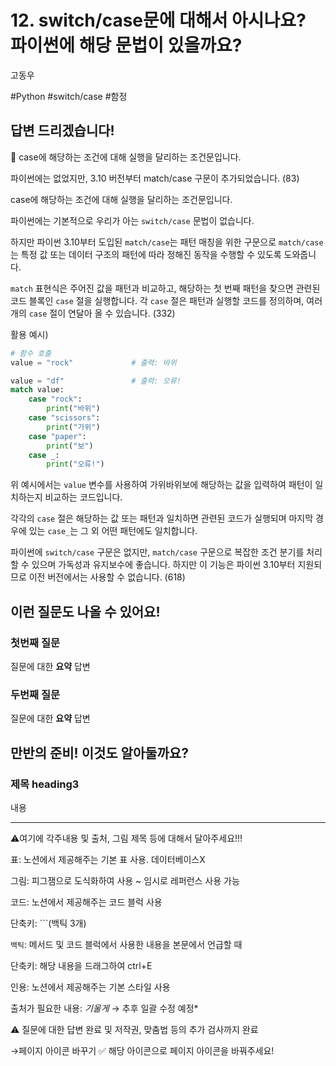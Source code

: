 # 12. switch/case문에 대해서 아시나요? 파이썬에 해당 문법이 있을까요?

고동우

#Python #switch/case #함정

## **답변 드리겠습니다!**

<aside>
📌 case에 해당하는 조건에 대해 실행을 달리하는 조건문입니다.

파이썬에는 없었지만, 3.10 버전부터 match/case 구문이 추가되었습니다. (83)

</aside>

case에 해당하는 조건에 대해 실행을 달리하는 조건문입니다.

파이썬에는 기본적으로 우리가 아는 `switch/case` 문법이 없습니다.

하지만 파이썬 3.10부터 도입된 `match/case`는 패턴 매칭을 위한 구문으로 `match/case` 는 특정 값 또는 데이터 구조의 패턴에 따라 정해진 동작을 수행할 수 있도록 도와줍니다.

`match` 표현식은 주어진 값을 패턴과 비교하고, 해당하는 첫 번째 패턴을 찾으면 관련된 코드 블록인 `case` 절을 실행합니다. 각 `case` 절은 패턴과 실행할 코드를 정의하며, 여러 개의 `case` 절이 연달아 올 수 있습니다.  (332)

활용 예시)

```python
# 함수 호출
value = "rock"             # 출력: 바위

value = "df"               # 출력: 오류!
match value:
    case "rock":
        print("바위")
    case "scissors":
        print("가위")
    case "paper":
        print("보")
    case _:
        print("오류!")
```

위 예시에서는 `value` 변수를 사용하여 가위바위보에 해당하는 값을 입력하여 패턴이 일치하는지 비교하는 코드입니다. 

각각의 `case` 절은 해당하는 값 또는 패턴과 일치하면 관련된 코드가 실행되며 마지막 경우에 있는  `case_`는 그 외 어떤 패턴에도 일치합니다.

파이썬에 `switch/case` 구문은 없지만, `match/case` 구문으로 복잡한 조건 분기를 처리할 수 있으며 가독성과 유지보수에 좋습니다. 하지만 이 기능은 파이썬 3.10부터 지원되므로 이전 버전에서는 사용할 수 없습니다. (618)

## **이런 질문도 나올 수 있어요!**

### **첫번째 질문**

질문에 대한 **요약** 답변

### **두번째 질문**

질문에 대한 **요약** 답변

## **만반의 준비! 이것도 알아둘까요?**

### **제목 heading3**

내용

---

⚠️여기에 각주내용 및 출처, 그림 제목 등에 대해서 달아주세요!!!

표: 노션에서 제공해주는 기본 표 사용. 데이터베이스X

그림: 피그잼으로 도식화하여 사용 ~ 임시로 레퍼런스 사용 가능

코드: 노션에서 제공해주는 코드 블럭 사용 

단축키: ```(백틱 3개)

`백틱`: 메서드 및 코드 블럭에서 사용한 내용을 본문에서 언급할 때 

단축키: 해당 내용을 드래그하여 ctrl+E

인용: 노션에서 제공해주는 기본 스타일 사용

출처가 필요한 내용: *기울게* → 추후 일괄 수정 예정*

⚠️ 질문에 대한 답변 완료 및 저작권, 맞춤법 등의 추가 검사까지 완료

→페이지 아이콘 바꾸기 ✅ 해당 아이콘으로 페이지 아이콘을 바꿔주세요!
